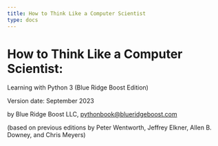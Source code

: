```yaml
---
title: How to Think Like a Computer Scientist
type: docs
---
```


# How to Think Like a Computer Scientist: 

Learning with Python 3 (Blue Ridge Boost Edition)

Version date: September 2023

by Blue Ridge Boost LLC, pythonbook@blueridgeboost.com

(based on previous editions by Peter Wentworth, Jeffrey Elkner, Allen B. Downey, and Chris Meyers)